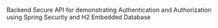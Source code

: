 Backend Secure API for demonstrating Authentication and Authorization using Spring Security and H2 Embedded Database